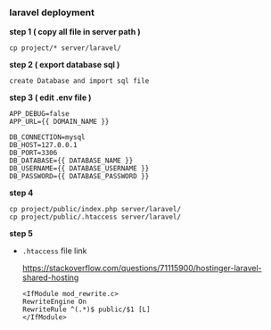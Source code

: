 ### laravel deployment

**step 1 ( copy all file in server path )**

```text
cp project/* server/laravel/
```

**step 2 ( export database sql )**

```text
create Database and import sql file
```

**step 3 ( edit .env file )**

```text
APP_DEBUG=false
APP_URL={{ DOMAIN_NAME }}

DB_CONNECTION=mysql
DB_HOST=127.0.0.1
DB_PORT=3306
DB_DATABASE={{ DATABASE_NAME }}
DB_USERNAME={{ DATABASE_USERNAME }}
DB_PASSWORD={{ DATABASE_PASSWORD }}
```

**step 4**

```text
cp project/public/index.php server/laravel/
cp project/public/.htaccess server/laravel/
```

**step 5**

* `.htaccess` file link 
  
  
  
  https://stackoverflow.com/questions/71115900/hostinger-laravel-shared-hosting
  
  ```text
  <IfModule mod_rewrite.c>
  RewriteEngine On
  RewriteRule ^(.*)$ public/$1 [L]
  </IfModule>
  ```
